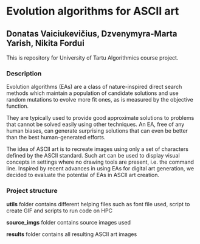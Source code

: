 # Evolution algorithms for ASCII art
## Donatas Vaiciukevičius, Dzvenymyra-Marta Yarish, Nikita Fordui

This is repository for University of Tartu Algorithmics course project.

### Description

Evolution algorithms (EAs) are a class of nature-inspired direct 
search methods which maintain a population of candidate solutions 
and use random mutations to evolve more fit ones, 
as is measured by the objective function. 

They are typically used to provide good
approximate solutions to problems that cannot be
solved easily using other techniques. An EA, free of any
human biases, can generate surprising solutions that can
even be better than the best human-generated efforts.

The idea of ASCII art is to recreate images using only a
set of characters defined by the ASCII standard. Such art
can be used to display visual concepts in settings where
no drawing tools are present, i.e. the command line.
Inspired by recent advances in using EAs for digital art
generation, we decided to evaluate the potential of EAs
in ASCII art creation.

### Project structure

**utils** folder contains different helping files such as font file used, script to create GIF and scripts to run code on HPC

**source_imgs** folder contains source images used

**results** folder contains all resulting ASCII art images
